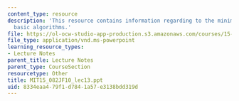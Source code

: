 ```yaml
---
content_type: resource
description: 'This resource contains information regarding to the minimum cost flow:
  basic algorithms.'
file: https://ol-ocw-studio-app-production.s3.amazonaws.com/courses/15-082j-network-optimization-fall-2010/8334eaa479f1d7841a57e3138bdd319d_MIT15_082JF10_lec13.ppt
file_type: application/vnd.ms-powerpoint
learning_resource_types:
- Lecture Notes
parent_title: Lecture Notes
parent_type: CourseSection
resourcetype: Other
title: MIT15_082JF10_lec13.ppt
uid: 8334eaa4-79f1-d784-1a57-e3138bdd319d
---
```

